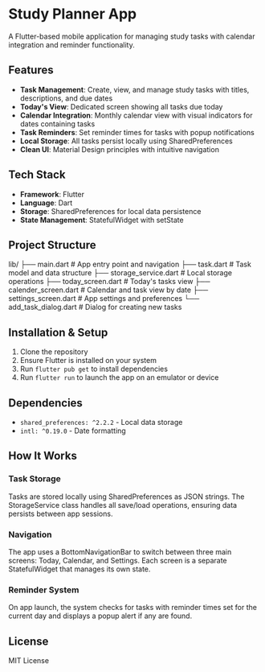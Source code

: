 # Study Planner App

A Flutter-based mobile application for managing study tasks with calendar integration and reminder functionality.

## Features

- **Task Management**: Create, view, and manage study tasks with titles, descriptions, and due dates
- **Today's View**: Dedicated screen showing all tasks due today
- **Calendar Integration**: Monthly calendar view with visual indicators for dates containing tasks
- **Task Reminders**: Set reminder times for tasks with popup notifications
- **Local Storage**: All tasks persist locally using SharedPreferences
- **Clean UI**: Material Design principles with intuitive navigation

## Tech Stack

- **Framework**: Flutter
- **Language**: Dart
- **Storage**: SharedPreferences for local data persistence
- **State Management**: StatefulWidget with setState

## Project Structure
lib/
├── main.dart              # App entry point and navigation
├── task.dart              # Task model and data structure
├── storage_service.dart   # Local storage operations
├── today_screen.dart      # Today's tasks view
├── calender_screen.dart   # Calendar and task view by date
├── settings_screen.dart   # App settings and preferences
└── add_task_dialog.dart   # Dialog for creating new tasks
## Installation & Setup

1. Clone the repository
2. Ensure Flutter is installed on your system
3. Run `flutter pub get` to install dependencies
4. Run `flutter run` to launch the app on an emulator or device

## Dependencies

- `shared_preferences: ^2.2.2` - Local data storage
- `intl: ^0.19.0` - Date formatting

## How It Works

### Task Storage
Tasks are stored locally using SharedPreferences as JSON strings. The StorageService class handles all save/load operations, ensuring data persists between app sessions.

### Navigation
The app uses a BottomNavigationBar to switch between three main screens: Today, Calendar, and Settings. Each screen is a separate StatefulWidget that manages its own state.

### Reminder System
On app launch, the system checks for tasks with reminder times set for the current day and displays a popup alert if any are found.


## License

MIT License
